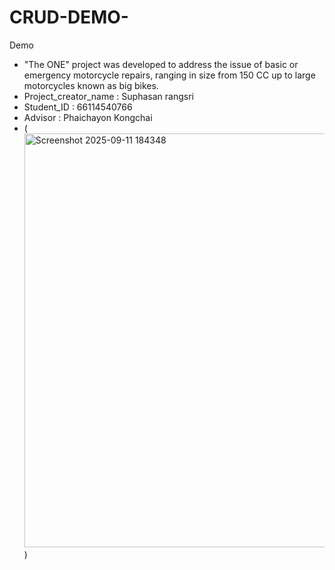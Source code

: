 # CRUD-DEMO-
Demo
* "The ONE" project was developed to address the issue of basic or emergency motorcycle repairs, ranging in size from 150 CC up to large motorcycles known as big bikes.
* Project_creator_name : Suphasan rangsri
* Student_ID : 66114540766
* Advisor : Phaichayon Kongchai
* (<img width="829" height="662" alt="Screenshot 2025-09-11 184348" src="https://github.com/user-attachments/assets/8c8ed9de-b187-43c4-a120-df0939ca9a56" />
)
